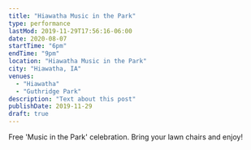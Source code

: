 ```yaml
---
title: "Hiawatha Music in the Park"
type: performance
lastMod: 2019-11-29T17:56:16-06:00
date: 2020-08-07
startTime: "6pm"
endTime: "9pm"
location: "Hiawatha Music in the Park"
city: "Hiawatha, IA"
venues:
  - "Hiawatha"
  - "Guthridge Park"
description: "Text about this post"
publishDate: 2019-11-29
draft: true
---
```


Free 'Music in the Park' celebration.  Bring your lawn chairs and enjoy!
